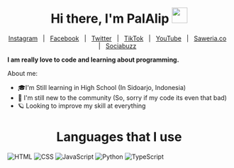 <h1 align="center">Hi there, I'm PalAlip <img src="https://media.giphy.com/media/hvRJCLFzcasrR4ia7z/giphy.gif" width="35"></h1>
</p>
<p align="center">
  <a href="https://instagram.com/palaliip">Instagram</a> &#xa0; | &#xa0;
  <a href="https://facebook.com/palaliip">Facebook</a> &#xa0; | &#xa0;
  <a href="https://twitter.com/palaliip">Twitter</a> &#xa0; | &#xa0; 
  <a href="https://tiktok.com/@itsRevinee">TikTok</a> &#xa0; | &#xa0;
  <a href="https://www.youtube.com/@ItsRevinee/">YouTube</a> &#xa0; | &#xa0;
  <a href="https://saweria.co/Revinee">Saweria.co</a> &#xa0; | &#xa0;
  <a href="https://sociabuzz.com/Revinee/tribe">Sociabuzz</a> &#xa0;
</p>

**I am really love to code and learning about programming.**

About me:
- 🎓I'm Still learning in High School (In Sidoarjo, Indonesia)
- :test_tube: I'm still new to the community (So, sorry if my code its even that bad)
- 🪐 Looking to improve my skill at everything

<h1 align="center">Languages that I use</h1>

![HTML](https://img.shields.io/badge/HTML-239120?style=for-the-badge&logo=html5&logoColor=white)
![CSS](https://img.shields.io/badge/CSS-239120?&style=for-the-badge&logo=css3&logoColor=white)
![JavaScript](https://img.shields.io/badge/JavaScript-F7DF1E?style=for-the-badge&logo=javascript&logoColor=black)
![Python](https://img.shields.io/badge/Python-14354C?style=for-the-badge&logo=python&logoColor=white)
![TypeScript](https://img.shields.io/badge/TypeScript-007ACC?style=for-the-badge&logo=typescript&logoColor=white)
